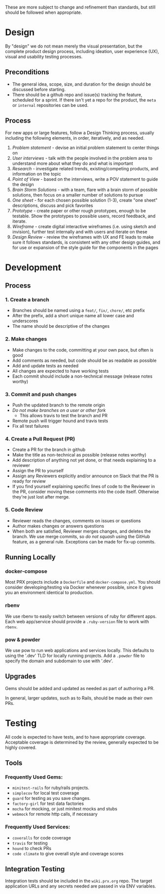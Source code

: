 These are more subject to change and refinement than standards, but still should be followed when appropriate.

# Design

By "design" we do not mean merely the visual presentation, but the complete product design process, including ideation, user experience (UX), visual and usability testing processes.

## Preconditions
* The general idea, scope, size, and duration for the design should be discussed before starting.
* There should be a github repo and issue(s) tracking the feature, scheduled for a sprint. If there isn't yet a repo for the product, the `meta` or `internal` repositories can be used.

## Process
For new apps or large features, follow a Design Thinking process, usually including the following elements, in order, iteratively, and as needed.

1. *Problem statement* - devise an initial problem statement to center things on
1. *User interviews* - talk with the people involved in the problem area to understand more about what they do and what is important
1. *Research* - investigate related trends, existing/competing products, and information on the topic
1. *Point of View* - based on the interviews, write a POV statement to guide the design
1. *Brain Storm Solutions* - with a team, flare with a brain storm of possible solutions, then focus on a smaller number of solutions to pursue
1. *One sheet* - for each chosen possible solution (1-3), create "one sheet" descriptions, discuss and pick favorites
1. *Prototype* - create paper or other rough prototypes, enough to be testable. Show the prototypes to possible users, record feedback, and iterate.
1. *Wireframe* - create digital interactive wireframes (i.e. using sketch and invision), further test internally and with users and iterate on these
1. *Design Review* - review the wireframes with UX and FE leads to make sure it follows standards, is consistent with any other design guides, and for use or expansion of the style guide for the components in the pages


# Development

## Process

### 1. Create a branch
- Branches should be named using a `feat/`, `fix/`, `chore/`, etc prefix
- After the prefix, add a short unique name all lower case and underscores
- The name should be descriptive of the changes

### 2. Make changes
- Make changes to the code, committing at your own pace, but often is good
- Add comments as needed, but code should be as readable as possible
- Add and update tests as needed
- All changes are expected to have working tests
- Each commit should include a non-technical message (release notes worthy)

### 3. Commit and push changes
- Push the updated branch to the remote origin
- *Do not make branches on a user or other fork*
  - This allows travis to test the branch and PR
- Remote push will trigger hound and travis tests
- Fix all test failures

### 4. Create a Pull Request (PR)
- Create a PR for the branch in github
- Make the title as non-technical as possible (release notes worthy)
- Add description of anything not yet done, or that needs explaining to a reviewer
- Assign the PR to yourself
- Assign any Reviewers explicitly and/or announce on Slack that the PR is ready for review
- If you find yourself explaining specific lines of code to the Reviewer in the PR, consider moving these comments into the code itself. Otherwise they're just lost after merge.

### 5. Code Review
- Reviewer reads the changes, comments on issues or questions
- Author makes changes or answers questions
- When both are satisfied, Reviewer merges changes, and deletes the branch. We use merge commits, so *do not squash* using the GitHub feature, as a general rule. Exceptions can be made for fix-up commits.

## Running Locally

### docker-compose

Most PRX projects include a `Dockerfile` and `docker-compose.yml`.  You should
consider developing/testing via Docker whenever possible, since it gives you an
environment identical to production.

### rbenv

We use rbenv to easily switch between versions of ruby for different apps.
Each web app/service should provide a `.ruby-version` file to work with `rbenv`.

### pow & powder

We use pow to run web applications and services locally.
This defaults to using the '.dev' TLD for locally running projects.
Add a `.powder` file to specify the domain and subdomain to use with '.dev'.


## Upgrades

Gems should be added and updated as needed as part of authoring a PR.

In general, larger updates, such as to Rails, should be made as their own PRs.

# Testing

All code is expected to have tests, and to have appropriate coverage.
Acceptable coverage is determined by the review, generally expected to be highly covered.

## Tools

### Frequently Used Gems:
* `minitest-rails` for ruby/rails projects.
* `simplecov` for local test coverage
* `guard` for testing as you save changes.
* `factory-girl` for test data factories
* `mocha` for mocking, or just minitest mocks and stubs
* `webmock` for remote http calls, if necessary

### Frequently Used Services:
* `coveralls` for code coverage
* `travis` for testing
* `hound` to check PRs
* `code climate` to give overall style and coverage scores

## Integration Testing

Integration tests should be included in the `wiki.prx.org` repo.  The target application URLs and any secrets needed are passed in via ENV variables.